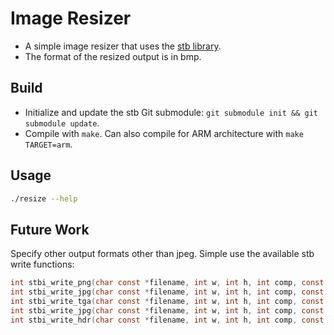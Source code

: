 # Image Resizer

- A simple image resizer that uses the [stb library](https://github.com/georgeslabreche/stb).
- The format of the resized output is in bmp.

## Build

- Initialize and update the stb Git submodule: `git submodule init && git submodule update`.
- Compile with `make`. Can also compile for ARM architecture with `make TARGET=arm`.

## Usage

```bash
./resize --help
```

## Future Work

Specify other output formats other than jpeg. Simple use the available stb write functions:

```c
int stbi_write_png(char const *filename, int w, int h, int comp, const void *data, int stride_in_bytes);
int stbi_write_jpg(char const *filename, int w, int h, int comp, const void *data);
int stbi_write_tga(char const *filename, int w, int h, int comp, const void *data);
int stbi_write_jpg(char const *filename, int w, int h, int comp, const void *data, int quality); /* we use this one */
int stbi_write_hdr(char const *filename, int w, int h, int comp, const float *data);
```
